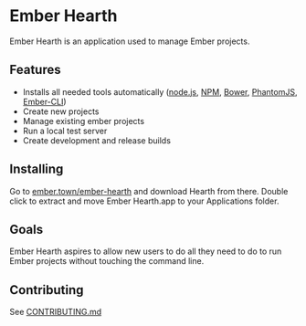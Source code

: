 # Ember Hearth
Ember Hearth is an application used to manage Ember projects.

## Features
* Installs all needed tools automatically ([node.js](http://nodejs.org), [NPM](http://npmjs.com), [Bower](http://bower.io), [PhantomJS](http://phantomjs.org), [Ember-CLI](http://ember-cli.com))
* Create new projects
* Manage existing ember projects
* Run a local test server
* Create development and release builds

## Installing
Go to [ember.town/ember-hearth](http://ember.town/ember-hearth) and download Hearth from there. Double click to extract and move Ember Hearth.app to your Applications folder.

## Goals
Ember Hearth aspires to allow new users to do all they need to do to run Ember projects without touching the command line.

## Contributing
See [CONTRIBUTING.md](CONTRIBUTING.md)
